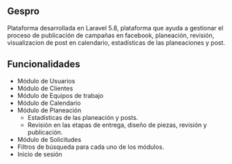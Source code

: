 ## Gespro

Plataforma desarrollada en Laravel 5.8, plataforma que ayuda a gestionar el proceso de publicación de campañas en facebook, planeación, revisión, visualizacion de post en calendario, estadísticas de las planeaciones y post.

## Funcionalidades

- Módulo de Usuarios
- Módulo de Clientes
- Módulo de Equipos de trabajo
- Módulo de Calendario
- Módulo de Planeación
	- Estadísticas de las planeación y posts.
	- Revisión en las etapas de entrega, diseño de piezas, revisión y publicación.
- Módulo de Solicitudes
- Filtros de búsqueda para cada uno de los módulos.
- Inicio de sesión